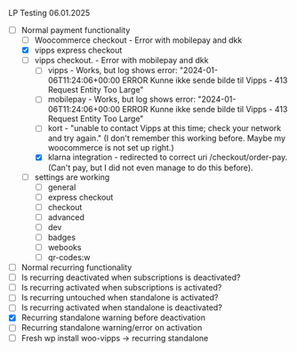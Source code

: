 LP Testing 06.01.2025
- [ ] Normal payment functionality
    - [ ] Woocommerce checkout - Error with mobilepay and dkk
    - [x] vipps express checkout
    - [ ] vipps checkout. - Error with mobilepay and dkk
        - [ ] vipps -  Works, but log shows error: "2024-01-06T11:24:06+00:00 ERROR Kunne ikke sende bilde til Vipps -  413 Request Entity Too Large"
        - [ ] mobilepay -  Works, but log shows error: "2024-01-06T11:24:06+00:00 ERROR Kunne ikke sende bilde til Vipps -  413 Request Entity Too Large"
        - [ ] kort - "unable to contact Vipps at this time; check your network and try again." (I don't remember this working before. Maybe my woocommerce is not set up right.)
        - [x] klarna integration - redirected to correct uri /checkout/order-pay. (Can't pay, but I did not even manage to do this before). 
    - [ ] settings are working
        - [ ] general
        - [ ] express checkout
        - [ ] checkout
        - [ ] advanced
        - [ ] dev
        - [ ] badges
        - [ ] webooks
        - [ ] qr-codes:w
- [ ] Normal recurring functionality
- [ ] Is recurring deactivated when subscriptions is deactivated?
- [ ] Is recurring activated when subscriptions is activated?
- [ ] Is recurring untouched when standalone is activated?
- [ ] Is recurring activated when standalone is deactivated?
- [x] Recurring standalone warning before deactivation
- [ ] Recurring standalone warning/error on activation
- [ ] Fresh wp install woo-vipps -> recurring standalone